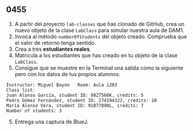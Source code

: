 ## 0455

1. A partir del proyecto `lab-classes` que has clonado de GitHub, crea un nuevo objeto de la clase `LabClass` para simular nuestra aula de DAM1.
2. Invoca al método `numberOfStudents` del objeto creado. Comprueba que el valor de retorno tenga sentido.
3. Crea a tres __estudiantes reales__.
3. Matricula a los estudiantes que has creado en tu objeto de la clase `LabClass`.
4. Consigue que se muestre en la Terminal una salida como la siguiente pero con los datos de tus propios alumnos:

```
Instructor: Miguel Bayon   Room: Aula i203
Class list:
Juan Alonso García, student ID: 9827566K, credits: 5
Pedro Gómez Fernández, student ID: 27419432J, credits: 10
María Alonso Vera, student ID: 91877890L, credits: 7
Number of students: 3
```

5. Entrega una captura de BlueJ.
